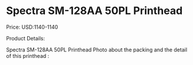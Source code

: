 # Spectra SM-128AA 50PL Printhead

Price: USD:1140-1140

Product Details:

Spectra SM-128AA 50PL Printhead
Photo about the packing and the detail of this printhead :